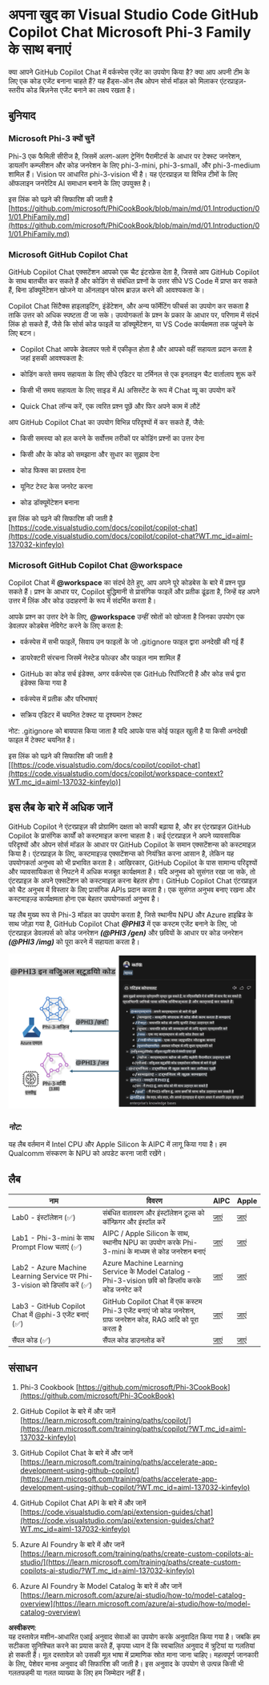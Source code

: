 # **अपना खुद का Visual Studio Code GitHub Copilot Chat Microsoft Phi-3 Family के साथ बनाएं**

क्या आपने GitHub Copilot Chat में वर्कस्पेस एजेंट का उपयोग किया है? क्या आप अपनी टीम के लिए एक कोड एजेंट बनाना चाहते हैं? यह हैंड्स-ऑन लैब ओपन सोर्स मॉडल को मिलाकर एंटरप्राइज़-स्तरीय कोड बिज़नेस एजेंट बनाने का लक्ष्य रखता है।

## **बुनियाद**

### **Microsoft Phi-3 क्यों चुनें**

Phi-3 एक फैमिली सीरीज है, जिसमें अलग-अलग ट्रेनिंग पैरामीटर्स के आधार पर टेक्स्ट जनरेशन, डायलॉग कम्प्लीशन और कोड जनरेशन के लिए phi-3-mini, phi-3-small, और phi-3-medium शामिल हैं। Vision पर आधारित phi-3-vision भी है। यह एंटरप्राइज़ या विभिन्न टीमों के लिए ऑफलाइन जनरेटिव AI समाधान बनाने के लिए उपयुक्त है।

इस लिंक को पढ़ने की सिफारिश की जाती है [https://github.com/microsoft/PhiCookBook/blob/main/md/01.Introduction/01/01.PhiFamily.md](https://github.com/microsoft/PhiCookBook/blob/main/md/01.Introduction/01/01.PhiFamily.md)

### **Microsoft GitHub Copilot Chat**

GitHub Copilot Chat एक्सटेंशन आपको एक चैट इंटरफ़ेस देता है, जिससे आप GitHub Copilot के साथ बातचीत कर सकते हैं और कोडिंग से संबंधित प्रश्नों के उत्तर सीधे VS Code में प्राप्त कर सकते हैं, बिना डॉक्यूमेंटेशन खोजने या ऑनलाइन फोरम ब्राउज़ करने की आवश्यकता के।

Copilot Chat सिंटैक्स हाइलाइटिंग, इंडेंटेशन, और अन्य फॉर्मेटिंग फीचर्स का उपयोग कर सकता है ताकि उत्तर को अधिक स्पष्टता दी जा सके। उपयोगकर्ता के प्रश्न के प्रकार के आधार पर, परिणाम में संदर्भ लिंक हो सकते हैं, जैसे कि सोर्स कोड फाइलें या डॉक्यूमेंटेशन, या VS Code कार्यक्षमता तक पहुंचने के लिए बटन।

- Copilot Chat आपके डेवलपर फ्लो में एकीकृत होता है और आपको वहीं सहायता प्रदान करता है जहां इसकी आवश्यकता है:

- कोडिंग करते समय सहायता के लिए सीधे एडिटर या टर्मिनल से एक इनलाइन चैट वार्तालाप शुरू करें

- किसी भी समय सहायता के लिए साइड में AI असिस्टेंट के रूप में Chat व्यू का उपयोग करें

- Quick Chat लॉन्च करें, एक त्वरित प्रश्न पूछें और फिर अपने काम में लौटें

आप GitHub Copilot Chat का उपयोग विभिन्न परिदृश्यों में कर सकते हैं, जैसे:

- किसी समस्या को हल करने के सर्वोत्तम तरीकों पर कोडिंग प्रश्नों का उत्तर देना

- किसी और के कोड को समझाना और सुधार का सुझाव देना

- कोड फिक्स का प्रस्ताव देना

- यूनिट टेस्ट केस जनरेट करना

- कोड डॉक्यूमेंटेशन बनाना

इस लिंक को पढ़ने की सिफारिश की जाती है [https://code.visualstudio.com/docs/copilot/copilot-chat](https://code.visualstudio.com/docs/copilot/copilot-chat?WT.mc_id=aiml-137032-kinfeylo)


###  **Microsoft GitHub Copilot Chat @workspace**

Copilot Chat में **@workspace** का संदर्भ देते हुए, आप अपने पूरे कोडबेस के बारे में प्रश्न पूछ सकते हैं। प्रश्न के आधार पर, Copilot बुद्धिमानी से प्रासंगिक फाइलें और प्रतीक ढूंढता है, जिन्हें वह अपने उत्तर में लिंक और कोड उदाहरणों के रूप में संदर्भित करता है। 

आपके प्रश्न का उत्तर देने के लिए, **@workspace** उन्हीं स्रोतों को खोजता है जिनका उपयोग एक डेवलपर कोडबेस नेविगेट करने के लिए करता है:

- वर्कस्पेस में सभी फाइलें, सिवाय उन फाइलों के जो .gitignore फाइल द्वारा अनदेखी की गई हैं

- डायरेक्टरी संरचना जिसमें नेस्टेड फोल्डर और फाइल नाम शामिल हैं

- GitHub का कोड सर्च इंडेक्स, अगर वर्कस्पेस एक GitHub रिपॉजिटरी है और कोड सर्च द्वारा इंडेक्स किया गया है

- वर्कस्पेस में प्रतीक और परिभाषाएं

- सक्रिय एडिटर में चयनित टेक्स्ट या दृश्यमान टेक्स्ट

नोट: .gitignore को बायपास किया जाता है यदि आपके पास कोई फाइल खुली है या किसी अनदेखी फाइल में टेक्स्ट चयनित है।

इस लिंक को पढ़ने की सिफारिश की जाती है [[https://code.visualstudio.com/docs/copilot/copilot-chat](https://code.visualstudio.com/docs/copilot/workspace-context?WT.mc_id=aiml-137032-kinfeylo)]


## **इस लैब के बारे में अधिक जानें**

GitHub Copilot ने एंटरप्राइज़ की प्रोग्रामिंग दक्षता को काफी बढ़ाया है, और हर एंटरप्राइज़ GitHub Copilot के प्रासंगिक कार्यों को कस्टमाइज़ करना चाहता है। कई एंटरप्राइज़ ने अपने व्यावसायिक परिदृश्यों और ओपन सोर्स मॉडल के आधार पर GitHub Copilot के समान एक्सटेंशन्स को कस्टमाइज़ किया है। एंटरप्राइज़ के लिए, कस्टमाइज़्ड एक्सटेंशन्स को नियंत्रित करना आसान है, लेकिन यह उपयोगकर्ता अनुभव को भी प्रभावित करता है। आखिरकार, GitHub Copilot के पास सामान्य परिदृश्यों और व्यावसायिकता से निपटने में अधिक मजबूत कार्यक्षमता है। यदि अनुभव को सुसंगत रखा जा सके, तो एंटरप्राइज़ के अपने एक्सटेंशन को कस्टमाइज़ करना बेहतर होगा। GitHub Copilot Chat एंटरप्राइज़ को चैट अनुभव में विस्तार के लिए प्रासंगिक APIs प्रदान करता है। एक सुसंगत अनुभव बनाए रखना और कस्टमाइज़्ड कार्यक्षमता होना एक बेहतर उपयोगकर्ता अनुभव है।

यह लैब मुख्य रूप से Phi-3 मॉडल का उपयोग करता है, जिसे स्थानीय NPU और Azure हाइब्रिड के साथ जोड़ा गया है, GitHub Copilot Chat ***@PHI3*** में एक कस्टम एजेंट बनाने के लिए, जो एंटरप्राइज़ डेवलपर्स को कोड जनरेशन ***(@PHI3 /gen)*** और छवियों के आधार पर कोड जनरेशन ***(@PHI3 /img)*** को पूरा करने में सहायता करता है।

![PHI3](../../../../../../../translated_images/cover.410a18b85555fad4ca8bfb8f0b1776a96ae7f8eae1132b8f0c09d4b92b8e3365.hi.png)

### ***नोट:*** 

यह लैब वर्तमान में Intel CPU और Apple Silicon के AIPC में लागू किया गया है। हम Qualcomm संस्करण के NPU को अपडेट करना जारी रखेंगे। 


## **लैब**


| नाम | विवरण | AIPC | Apple |
| ------------ | ----------- | -------- |-------- |
| Lab0 - इंस्टॉलेशन (✅) | संबंधित वातावरण और इंस्टॉलेशन टूल्स को कॉन्फ़िगर और इंस्टॉल करें | [जाएं](./HOL/AIPC/01.Installations.md) |[जाएं](./HOL/Apple/01.Installations.md) |
| Lab1 - Phi-3-mini के साथ Prompt Flow चलाएं (✅) | AIPC / Apple Silicon के साथ, स्थानीय NPU का उपयोग करके Phi-3-mini के माध्यम से कोड जनरेशन बनाएं | [जाएं](./HOL/AIPC/02.PromptflowWithNPU.md) |  [जाएं](./HOL/Apple/02.PromptflowWithMLX.md) |
| Lab2 - Azure Machine Learning Service पर Phi-3-vision को डिप्लॉय करें (✅) | Azure Machine Learning Service के Model Catalog - Phi-3-vision छवि को डिप्लॉय करके कोड जनरेट करें | [जाएं](./HOL/AIPC/03.DeployPhi3VisionOnAzure.md) |[जाएं](./HOL/Apple/03.DeployPhi3VisionOnAzure.md) |
| Lab3 - GitHub Copilot Chat में @phi-3 एजेंट बनाएं (✅)  | GitHub Copilot Chat में एक कस्टम Phi-3 एजेंट बनाएं जो कोड जनरेशन, ग्राफ जनरेशन कोड, RAG आदि को पूरा करता है | [जाएं](./HOL/AIPC/04.CreatePhi3AgentInVSCode.md) | [जाएं](./HOL/Apple/04.CreatePhi3AgentInVSCode.md) |
| सैंपल कोड (✅)  | सैंपल कोड डाउनलोड करें | [जाएं](../../../../../../../code/07.Lab/01/AIPC) | [जाएं](../../../../../../../code/07.Lab/01/Apple) |


## **संसाधन**

1. Phi-3 Cookbook [https://github.com/microsoft/Phi-3CookBook](https://github.com/microsoft/Phi-3CookBook)

2. GitHub Copilot के बारे में और जानें [https://learn.microsoft.com/training/paths/copilot/](https://learn.microsoft.com/training/paths/copilot/?WT.mc_id=aiml-137032-kinfeylo)

3. GitHub Copilot Chat के बारे में और जानें [https://learn.microsoft.com/training/paths/accelerate-app-development-using-github-copilot/](https://learn.microsoft.com/training/paths/accelerate-app-development-using-github-copilot/?WT.mc_id=aiml-137032-kinfeylo)

4. GitHub Copilot Chat API के बारे में और जानें [https://code.visualstudio.com/api/extension-guides/chat](https://code.visualstudio.com/api/extension-guides/chat?WT.mc_id=aiml-137032-kinfeylo)

5. Azure AI Foundry के बारे में और जानें [https://learn.microsoft.com/training/paths/create-custom-copilots-ai-studio/](https://learn.microsoft.com/training/paths/create-custom-copilots-ai-studio/?WT.mc_id=aiml-137032-kinfeylo)

6. Azure AI Foundry के Model Catalog के बारे में और जानें [https://learn.microsoft.com/azure/ai-studio/how-to/model-catalog-overview](https://learn.microsoft.com/azure/ai-studio/how-to/model-catalog-overview)

**अस्वीकरण**:  
यह दस्तावेज़ मशीन-आधारित एआई अनुवाद सेवाओं का उपयोग करके अनुवादित किया गया है। जबकि हम सटीकता सुनिश्चित करने का प्रयास करते हैं, कृपया ध्यान दें कि स्वचालित अनुवाद में त्रुटियां या गलतियां हो सकती हैं। मूल दस्तावेज़ को उसकी मूल भाषा में प्रामाणिक स्रोत माना जाना चाहिए। महत्वपूर्ण जानकारी के लिए, पेशेवर मानव अनुवाद की सिफारिश की जाती है। इस अनुवाद के उपयोग से उत्पन्न किसी भी गलतफहमी या गलत व्याख्या के लिए हम जिम्मेदार नहीं हैं।